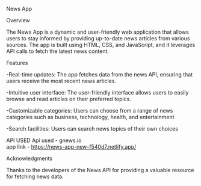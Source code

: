 News App

Overview

The News App is a dynamic and user-friendly web application that allows users to stay informed by providing up-to-date news articles from various sources. The app is built using HTML, CSS, and JavaScript, and it leverages API calls to fetch the latest news content.

Features

-Real-time updates: The app fetches data from the news API, ensuring that users receive the most recent news articles.

-Intuitive user interface: The user-friendly interface allows users to easily browse and read articles on their preferred topics.

-Customizable categories: Users can choose from a range of news categories such as business, technology, health, and entertainment

-Search facilities: Users can search news topics of their own choices

API USED
Api used - gnews.io  
app link - https://news-app-new-f540d7.netlify.app/

Acknowledgments

Thanks to the developers of the News API for providing a valuable resource for fetching news data.


